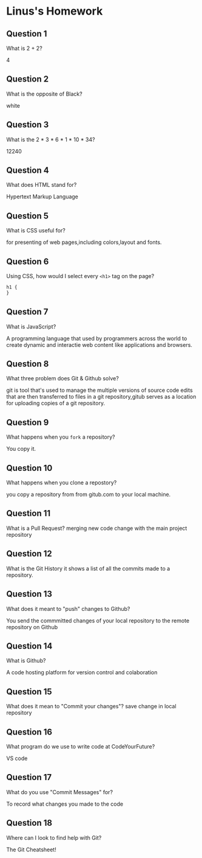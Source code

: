 # Linus's Homework

## Question 1

What is 2 + 2?

4

## Question 2

What is the opposite of Black?

white

## Question 3

What is the  2 * 3 * 6 * 1 * 10 * 34?

12240

## Question 4 

What does HTML stand for?

Hypertext Markup Language

## Question 5

What is CSS useful for?

for presenting of web pages,including colors,layout and fonts.

## Question 6

Using CSS, how would I select every `<h1>` tag on the page?

```css
h1 {
}

```

## Question 7

What is JavaScript?

A programming language that used by programmers across the world to create dynamic and interactie web content like applications and browsers.

## Question 8

What three problem does Git & Github solve?

git is tool that's used to manage the multiple versions of source code edits that are then transferred to files in a git repository,gitub serves as a location for uploading copies of a git repository.

## Question 9

What happens when you `fork` a repository?

You copy it.

## Question 10 

What happens when you clone a repostory?

you copy a repository from from gitub.com to your local machine.

## Question 11

What is a Pull Request?
merging new code change with the main project repository

## Question 12

What is the Git History 
it shows a list of all the commits made to a repository.

## Question 13

What does it meant to "push" changes to Github?

You send the  commmitted changes of your local repository to the remote repository on Github

## Question 14

What is Github?

A code hosting platform for version control and colaboration

## Question 15

What does it mean to "Commit your changes"?
save change in local repository

## Question 16

What program do we use to write code at CodeYourFuture?

VS code

## Question 17

What do you use "Commit Messages" for?

To record what changes you made to the code

## Question 18

Where can I look to find help with Git?

The Git Cheatsheet!
